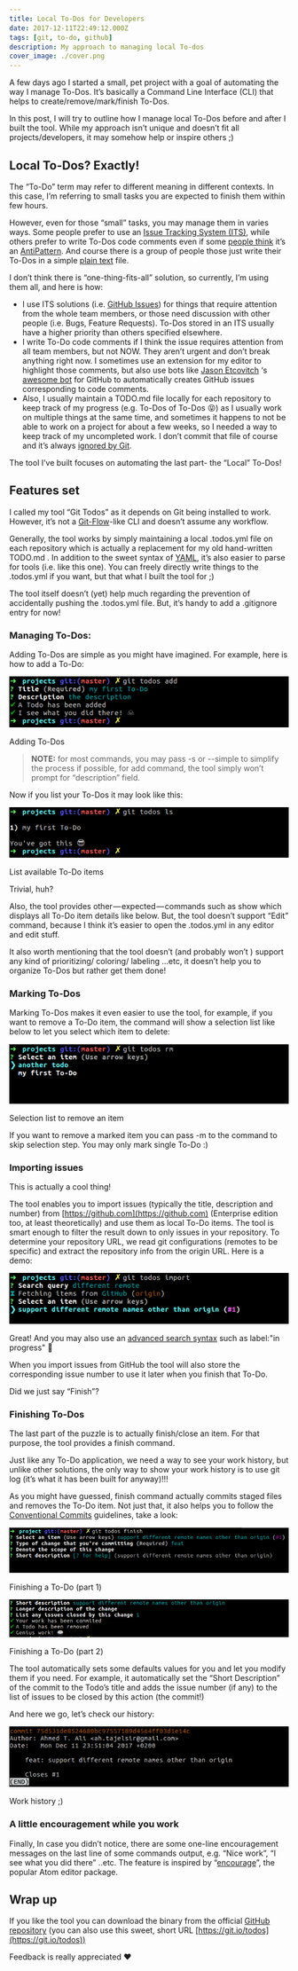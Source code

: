 ```yaml
---
title: Local To-Dos for Developers
date: 2017-12-11T22:49:12.000Z
tags: [git, to-do, github]
description: My approach to managing local To-dos
cover_image: ./cover.png
---
```


A few days ago I started a small, pet project with a goal of automating the way I manage To-Dos. It’s basically a Command Line Interface (CLI) that helps to create/remove/mark/finish To-Dos.

In this post, I will try to outline how I manage local To-Dos before and after I built the tool. While my approach isn’t unique and doesn’t fit all projects/developers, it may somehow help or inspire others ;)

## Local To-Dos? Exactly!

The “To-Do” term may refer to different meaning in different contexts. In this case, I’m referring to small tasks you are expected to finish them within few hours.

However, even for those “small” tasks, you may manage them in varies ways. Some people prefer to use an [Issue Tracking System (ITS),](https://en.wikipedia.org/wiki/Issue_tracking_system) while others prefer to write To-Dos code comments even if some [people think](http://wiki.c2.com/?TodoCommentsConsideredHarmful) it’s an [AntiPattern](https://en.wikipedia.org/wiki/Anti-pattern). And course there is a group of people those just write their To-Dos in a simple [plain text](http://todotxt.org) file.

I don’t think there is “one-thing-fits-all” solution, so currently, I’m using them all, and here is how:

- I use ITS solutions (i.e. [GitHub Issues](https://guides.github.com/features/issues/)) for things that require attention from the whole team members, or those need discussion with other people (i.e. Bugs, Feature Requests). To-Dos stored in an ITS usually have a higher priority than others specified elsewhere.
- I write To-Do code comments if I think the issue requires attention from all team members, but not NOW. They aren’t urgent and don’t break anything right now. I sometimes use an extension for my editor to highlight those comments, but also use bots like [Jason Etcovitch](https://github.com/JasonEtco) ‘s [awesome bot](https://github.com/apps/todo) for GitHub to automatically creates GitHub issues corresponding to code comments.
- Also, I usually maintain a TODO.md file locally for each repository to keep track of my progress (e.g. To-Dos of To-Dos 😝) as I usually work on multiple things at the same time, and sometimes it happens to not be able to work on a project for about a few weeks, so I needed a way to keep track of my uncompleted work. I don’t commit that file of course and it’s always [ignored by Git](https://git-scm.com/docs/gitignore).

The tool I’ve built focuses on automating the last part- the “Local” To-Dos!

## Features set

I called my tool “Git Todos” as it depends on Git being installed to work. However, it’s not a [Git-Flow](http://nvie.com/posts/a-successful-git-branching-model/)-like CLI and doesn’t assume any workflow.

Generally, the tool works by simply maintaining a local .todos.yml file on each repository which is actually a replacement for my old hand-written TODO.md . In addition to the sweet syntax of [YAML](https://en.wikipedia.org/wiki/YAML), it’s also easier to parse for tools (i.e. like this one). You can freely directly write things to the .todos.yml if you want, but that what I built the tool for ;)

The tool itself doesn’t (yet) help much regarding the prevention of accidentally pushing the .todos.yml file. But, it’s handy to add a .gitignore entry for now!

### Managing To-Dos:

Adding To-Dos are simple as you might have imagined. For example, here is how to add a To-Do:

![](./adding-todos.png)<figcaption>Adding To-Dos</figcaption>

> **NOTE:** for most commands, you may pass -s or --simple to simplify the process if possible, for add command, the tool simply won’t prompt for “description” field.

Now if you list your To-Dos it may look like this:

![](./list-todos.png)<figcaption>List available To-Do items</figcaption>

Trivial, huh?

Also, the tool provides other — expected — commands such as show which displays all To-Do item details like below. But, the tool doesn’t support “Edit” command, because I think it’s easier to open the .todos.yml in any editor and edit stuff.

It also worth mentioning that the tool doesn’t (and probably won’t ) support any kind of prioritizing/ coloring/ labeling …etc, it doesn’t help you to organize To-Dos but rather get them done!

### Marking To-Dos

Marking To-Dos makes it even easier to use the tool, for example, if you want to remove a To-Do item, the command will show a selection list like below to let you select which item to delete:

![](./remove-an-item.png)<figcaption>Selection list to remove an item</figcaption>

If you want to remove a marked item you can pass -m to the command to skip selection step. You may only mark single To-Do :)

### Importing issues

This is actually a cool thing!

The tool enables you to import issues (typically the title, description and number) from [https://github.com](https://github.com) (Enterprise edition too, at least theoretically) and use them as local To-Do items. The tool is smart enough to filter the result down to only issues in your repository. To determine your repository URL, we read git configurations (remotes to be specific) and extract the repository info from the origin URL. Here is a demo:

![](./import-todos.png)

Great! And you may also use an [advanced search syntax](https://help.github.com/articles/searching-issues-and-pull-requests/) such as label:"in progress" 🙌

When you import issues from GitHub the tool will also store the corresponding issue number to use it later when you finish that To-Do.

Did we just say “Finish”?

### Finishing To-Dos

The last part of the puzzle is to actually finish/close an item. For that purpose, the tool provides a finish command.

Just like any To-Do application, we need a way to see your work history, but unlike other solutions, the only way to show your work history is to use git log (it’s what it has been built for anyway)!!!

As you might have guessed, finish command actually commits staged files and removes the To-Do item. Not just that, it also helps you to follow the [Conventional Commits](https://conventionalcommits.org/lang/en) guidelines, take a look:

![](./finishing-a-todo-part-1.png)<figcaption>Finishing a To-Do (part 1)</figcaption>

![](./finishing-a-todo-part-2.png)<figcaption>Finishing a To-Do (part 2)</figcaption>

The tool automatically sets some defaults values for you and let you modify them if you need. For example, it automatically set the “Short Description” of the commit to the Todo’s title and adds the issue number (if any) to the list of issues to be closed by this action (the commit!)

And here we go, let’s check our history:

![](./git-history.png)<figcaption>Work history ;)</figcaption>

### A little encouragement while you work

Finally, In case you didn’t notice, there are some one-line encouragement messages on the last line of some commands output, e.g. “Nice work”, “I see what you did there” ..etc. The feature is inspired by “[encourage](https://github.com/Haacked/encourage-atom)”, the popular Atom editor package.

## Wrap up

If you like the tool you can download the binary from the official [GitHub repository](https://github.com/ahmed-taj/git-todos) (you can also use this sweet, short URL [https://git.io/todos](https://git.io/todos))

Feedback is really appreciated ❤
